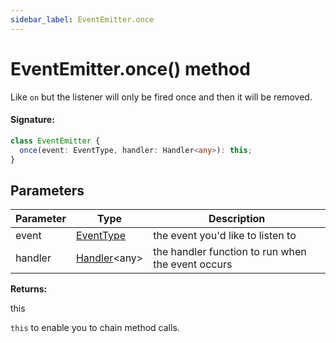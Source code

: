 ```yaml
---
sidebar_label: EventEmitter.once
---
```


# EventEmitter.once() method

Like `on` but the listener will only be fired once and then it will be removed.

#### Signature:

```typescript
class EventEmitter {
  once(event: EventType, handler: Handler<any>): this;
}
```

## Parameters

| Parameter | Type                                         | Description                                       |
| --------- | -------------------------------------------- | ------------------------------------------------- |
| event     | [EventType](./puppeteer.eventtype.md)        | the event you'd like to listen to                 |
| handler   | [Handler](./puppeteer.handler.md)&lt;any&gt; | the handler function to run when the event occurs |

**Returns:**

this

`this` to enable you to chain method calls.
